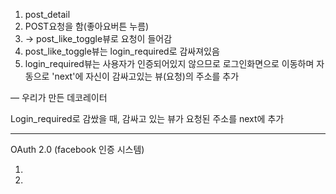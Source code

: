1. post_detail
2. POST요청을 함(좋아요버튼 누름)
3. -> post_like_toggle뷰로 요청이 들어감
4. post_like_toggle뷰는 login_required로 감싸져있음
5. login_required뷰는 사용자가 인증되어있지 않으므로 로그인화면으로 이동하며 자동으로 'next'에 자신이 감싸고있는 뷰(요청)의 주소를 추가

— 우리가 만든 데코레이터

Login_required로 감쌌을 때, 감싸고 있는 뷰가 요청된 주소를 next에 추가



---



OAuth 2.0 (facebook 인증 시스템)



1. ​
2. ​



